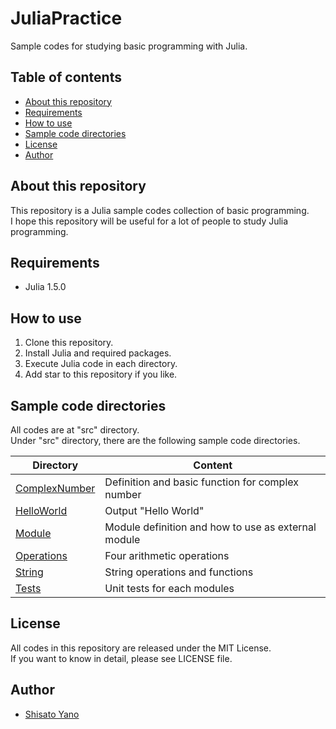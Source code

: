 # JuliaPractice
Sample codes for studying basic programming with Julia.  

## Table of contents
* [About this repository](#about-this-repository)
* [Requirements](#requirements)
* [How to use](#how-to-use)
* [Sample code directories](#sample-code-directories)
* [License](#license)
* [Author](#author)

## About this repository
This repository is a Julia sample codes collection of basic programming.  
I hope this repository will be useful for a lot of people to study Julia programming.  

## Requirements
* Julia 1.5.0

## How to use
1. Clone this repository.
2. Install Julia and required packages.
3. Execute Julia code in each directory.
4. Add star to this repository if you like.

## Sample code directories
All codes are at "src" directory.  
Under "src" directory, there are the following sample code directories.  

|Directory|Content|
|------------|-------|
|[ComplexNumber](https://github.com/ShisatoYano/JuliaPractice/tree/master/src/ComplexNumber)|Definition and basic function for complex number|
|[HelloWorld](https://github.com/ShisatoYano/JuliaPractice/tree/master/src/HelloWorld)|Output "Hello World"|
|[Module](https://github.com/ShisatoYano/JuliaPractice/tree/master/src/Module)|Module definition and how to use as external module|
|[Operations](https://github.com/ShisatoYano/JuliaPractice/tree/master/src/Operations)|Four arithmetic operations|
|[String](https://github.com/ShisatoYano/JuliaPractice/tree/master/src/String)|String operations and functions|
|[Tests](https://github.com/ShisatoYano/JuliaPractice/tree/master/src/Tests)|Unit tests for each modules|

## License
All codes in this repository are released under the MIT License.  
If you want to know in detail, please see LICENSE file.  

## Author
* [Shisato Yano](https://github.com/ShisatoYano)
